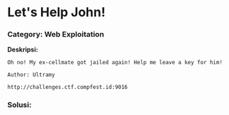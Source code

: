 # Let's Help John!
### Category: Web Exploitation

**Deskripsi:**
```
Oh no! My ex-cellmate got jailed again! Help me leave a key for him!

Author: Ultramy

http://challenges.ctf.compfest.id:9016
```
### Solusi:
